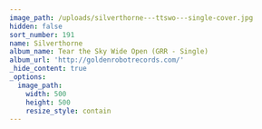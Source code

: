```yaml
---
image_path: /uploads/silverthorne---ttswo---single-cover.jpg
hidden: false
sort_number: 191
name: Silverthorne
album_name: Tear the Sky Wide Open (GRR - Single)
album_url: 'http://goldenrobotrecords.com/'
_hide_content: true
_options:
  image_path:
    width: 500
    height: 500
    resize_style: contain
---
```


